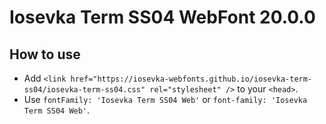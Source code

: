 # Iosevka Term SS04 WebFont 20.0.0

## How to use

- Add `<link href="https://iosevka-webfonts.github.io/iosevka-term-ss04/iosevka-term-ss04.css" rel="stylesheet" />` to your `<head>`.
- Use `fontFamily: 'Iosevka Term SS04 Web'` or `font-family: 'Iosevka Term SS04 Web'`.
